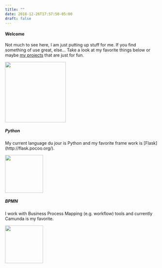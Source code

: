 ```yaml
---
title: ""
date: 2018-12-26T17:57:50-05:00
draft: false
---
```

<div class="py-5">
    <div class="container">
        <div class="container">
            <div class="row">
                <div class="col-md-12" >
                    <div class="row">
                        <div class="col-md-6 offset-lg-1 d-flex flex-column justify-content-center py-4">
                            <h4 class="my-3"><b>Welcome</b></h4>
                            <p class="lead">Not much to see here, I am just putting up stuff for me. If you find something of use great, else... Take a look at my favorite things below or maybe <a href="/projects" target="_blank" title="Python">my projects</a> that are just for fun.</p>
                        </div>
                        <div class="col-lg-4 col-md-5 p-md-3 col-2">
                            <img src="/images/experiments.png" height="200" alt="">
                        </div>
                    </div>
                </div>
            </div>
        <div class="row">
            <div class="col-md-6">
                <div class="col-md-12">
                    <div class="card">
                        <div class="card-body">
                            <h5 class="card-title" style="">Python</h5>
                            <p class="card-text">My current language du jour is Python and my favorite frame work is [Flask](http://flask.pocoo.org/).</p>
                        </div>
                        <div class="text-center">
                            <a href="https://www.python.org" target="_blank" title="Python"><img src="/images/python.png" height="125"></a>
                        </div>
                    </div>
                </div>
            </div>
            <div class="col-md-6">
                <div class="col-md-12">
                    <div class="card">
                        <div class="card-body">
                            <h5 class="card-title" style="">BPMN</h5>
                            <p class="card-text">I work with Business Process Mapping (e.g. workflow) tools and currently Camunda is my favorite.</p>
                        </div>
                        <div class="text-center">
                            <a href="https://www.camunda.com" target="_blank" title="Camunda BPMN"><img src="/images/camunda-icon.svg" height="125"></a>
                        </div>
                    </div>
                </div>
            </div>
        </div>
    </div>
</div>